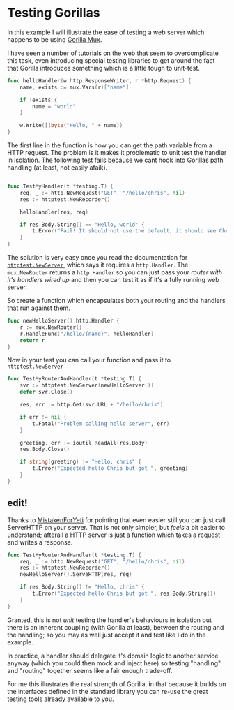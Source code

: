 # Testing Gorillas

In this example I will illustrate the ease of testing a web server which happens to be using [Gorilla Mux](http://www.gorillatoolkit.org/pkg/mux).

I have seen a number of tutorials on the web that seem to overcomplicate this task, even introducing special testing libraries to get around the fact that Gorilla introduces something which is a little tough to unit-test.
````go
func helloHandler(w http.ResponseWriter, r *http.Request) {
	name, exists := mux.Vars(r)["name"]

	if !exists {
		name = "world"
	}

	w.Write([]byte("Hello, " + name))
}
````

The first line in the function is how you can get the path variable from a HTTP request. The problem is it makes it problematic to unit test the handler in isolation. The following test fails because we cant hook into Gorillas path handling (at least, not easily afaik).

````go

func TestMyHandler(t *testing.T) {
	req, _ := http.NewRequest("GET", "/hello/chris", nil)
	res := httptest.NewRecorder()

	helloHandler(res, req)

	if res.Body.String() == "Hello, world" {
		t.Error("Fail! It should not use the default, it should see Chris!")
	}
}
````

The solution is very easy once you read the documentation for [`httptest.NewServer`](https://golang.org/pkg/net/http/httptest/#NewServer), which says it requires a `http.Handler`. The `mux.NewRouter` returns a `http.Handler` so you can just pass your *router with it's handlers wired up* and then you can test it as if it's a fully running web server.

So create a function which encapsulates both your routing and the handlers that run against them.

````go
func newHelloServer() http.Handler {
	r := mux.NewRouter()
	r.HandleFunc("/hello/{name}", helloHandler)
	return r
}
````

Now in your test you can call your function and pass it to `httptest.NewServer`

````go
func TestMyRouterAndHandler(t *testing.T) {
	svr := httptest.NewServer(newHelloServer())
	defer svr.Close()

	res, err := http.Get(svr.URL + "/hello/chris")

	if err != nil {
		t.Fatal("Problem calling hello server", err)
	}

	greeting, err := ioutil.ReadAll(res.Body)
	res.Body.Close()

	if string(greeting) != "Hello, chris" {
		t.Error("Expected hello Chris but got ", greeting)
	}
}
````

## edit! 

Thanks to [MistakenForYeti](https://www.reddit.com/user/MistakenForYeti) for pointing that even easier still you can just call ServerHTTP on your server. That is not only simpler, but *feels* a bit easier to understand; afterall a HTTP server is just a function which takes a request and writes a response. 

````go
func TestMyRouterAndHandler(t *testing.T) {
	req, _ := http.NewRequest("GET", "/hello/chris", nil)
	res := httptest.NewRecorder()
	newHelloServer().ServeHTTP(res, req)

	if res.Body.String() != "Hello, chris" {
		t.Error("Expected hello Chris but got ", res.Body.String())
	}
}
````

Granted, this is not *unit* testing the handler's behaviours in isolation but there is an inherent coupling (with Gorilla at least), between the routing and the handling; so you may as well just accept it and test like I do in the example.

In practice, a handler should delegate it's domain logic to another service anyway (which you could then mock and inject here) so testing "handling" and "routing" together seems like a fair enough trade-off.

For me this illustrates the real strength of Gorilla, in that because it builds on the interfaces defined in the standard library you can re-use the great testing tools already available to you.
